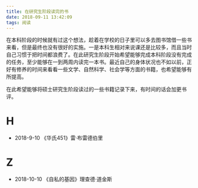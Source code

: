 ```yaml
---
title: 在研究生阶段读完的书
date: 2018-09-11 13:42:09
tags: 阅读
---
```


在本科阶段的时候就有过这个想法，趁着在学校的日子里可以多去图书馆借一些书来看，但是最终也没有很好的实施。一是本科生相对来说课还是比较多，而且当时自己习惯于把时间都浪费了。在此研究生阶段开始希望能够完成本科阶段没有完成的任务，至少能够在一到两周内读完一本书。最近自己的身体状况也不如以前，正好有修养的时间来看看一些文学、自然科学、社会学等方面的书籍，也希望能够有所提高。

在此希望能够将硕士研究生阶段读过的一些书籍记录下来，有时间的话会加更书评。

<!-- more -->

# H

* 2018-9-10 《华氏451》雷·布雷德伯里



# Z

* 2018-10-10 《自私的基因》理查德·道金斯

